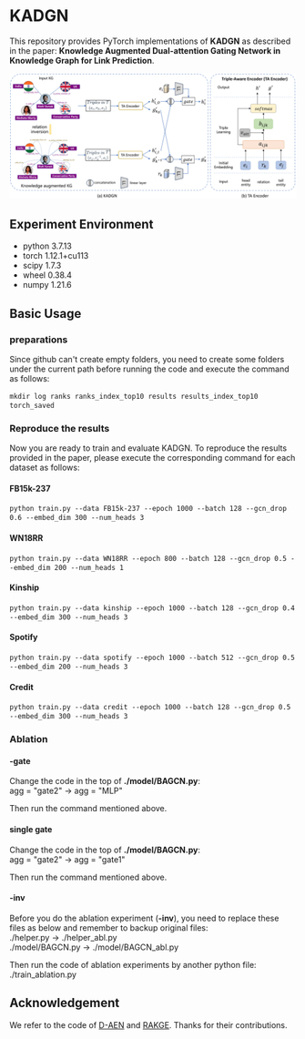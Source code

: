 # KADGN
This repository provides PyTorch implementations of **KADGN** as described in the paper: **Knowledge Augmented Dual-attention Gating Network in Knowledge Graph for Link Prediction**.


![framework](https://github.com/22zwChen/KADGN/blob/07ffcc09b47808bce4d3c606e7680c8c4a554e5e/framework_1.png)

## Experiment Environment
- python 3.7.13
- torch 1.12.1+cu113
- scipy 1.7.3
- wheel 0.38.4
- numpy 1.21.6



## Basic Usage

### preparations
Since github can't create empty folders, you need to create some folders under the current path before running the code and execute the command as follows:

    mkdir log ranks ranks_index_top10 results results_index_top10 torch_saved

### Reproduce the results
Now you are ready to train and evaluate KADGN. To reproduce the results provided in the paper, please execute the corresponding command for each dataset as follows:

#### FB15k-237
    python train.py --data FB15k-237 --epoch 1000 --batch 128 --gcn_drop 0.6 --embed_dim 300 --num_heads 3

#### WN18RR
    python train.py --data WN18RR --epoch 800 --batch 128 --gcn_drop 0.5 --embed_dim 200 --num_heads 1
    
#### Kinship
    python train.py --data kinship --epoch 1000 --batch 128 --gcn_drop 0.4 --embed_dim 300 --num_heads 3

#### Spotify
    python train.py --data spotify --epoch 1000 --batch 512 --gcn_drop 0.5 --embed_dim 200 --num_heads 3

#### Credit
    python train.py --data credit --epoch 1000 --batch 128 --gcn_drop 0.5 --embed_dim 300 --num_heads 3

### Ablation

#### -gate
Change the code in the top of **./model/BAGCN.py**:  
    agg = "gate2" -> agg = "MLP"

Then run the command mentioned above.

#### single gate
Change the code in the top of **./model/BAGCN.py**:  
    agg = "gate2" -> agg = "gate1" 

Then run the command mentioned above.

#### -inv
Before you do the ablation experiment (**-inv**), you need to replace these files as below and remember to backup original files:  
    ./helper.py -> ./helper_abl.py  
    ./model/BAGCN.py -> ./model/BAGCN_abl.py  

Then run the code of ablation experiments by another python file:  
    ./train_ablation.py


## Acknowledgement
We refer to the code of [D-AEN](https://github.com/hcfun/D-AEN) and [RAKGE](https://github.com/learndatalab/RAKGE). Thanks for their contributions.
